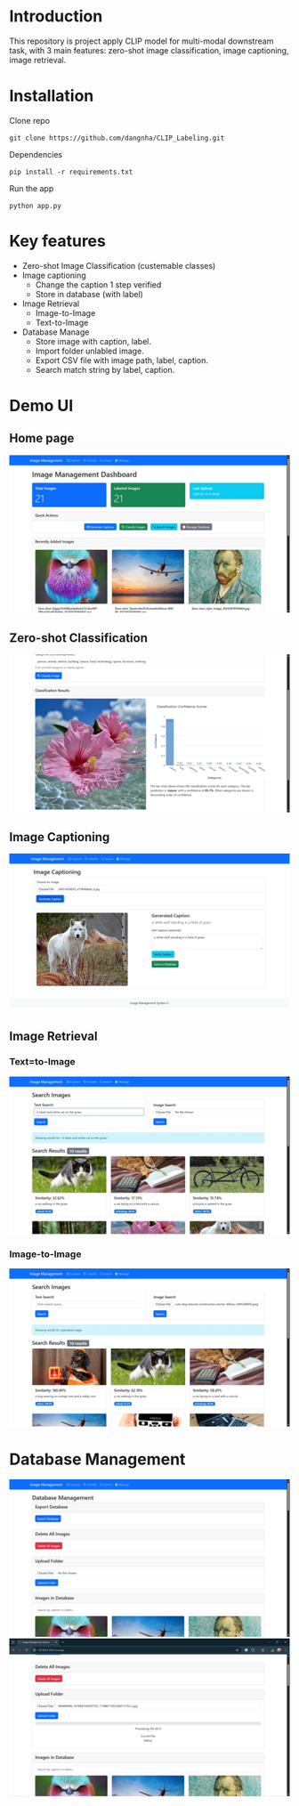 # Introduction
This repository is project apply CLIP model for multi-modal downstream task, with 3 main features: zero-shot image classification, image captioning, image retrieval. 

# Installation

Clone repo

```
git clone https://github.com/dangnha/CLIP_Labeling.git
```

Dependencies

```
pip install -r requirements.txt
```

Run the app

```
python app.py
```

# Key features
* Zero-shot Image Classification (custemable classes)
* Image captioning  
    * Change the caption 1 step verified
    * Store in database (with label)
* Image Retrieval
    * Image-to-Image
    * Text-to-Image
* Database Manage
    * Store image with caption, label.
    * Import folder unlabled image.
    * Export CSV file with image path, label, caption.
    * Search match string by label, caption.

# Demo UI
## Home page
![Image](.\demo\b638cdca-c77a-49ed-adda-064c55bcd3e8.jpg)
## Zero-shot Classification
![Image](.\demo\b6f2f751-e60a-4805-a94b-4d38b93bf161.jpg)
## Image Captioning
![Image](.\demo\93a575e1-4fbe-49a8-8a38-f741ac6d3466.jpg)
## Image Retrieval
### Text=to-Image
![Image](.\demo\fa3e943a-1873-4406-80f7-592aba97265b.jpg)
### Image-to-Image
![Image](.\demo\7335af0e-49a5-4b19-bec9-1c10fd6274a3.jpg)
# Database Management
![Image](.\demo\50fbdcf6-e974-4120-a3ff-d259c9458674.jpg)
![Image](.\demo\0b940d49-e851-46f8-bce1-1ae19ea74f09.jpg)


